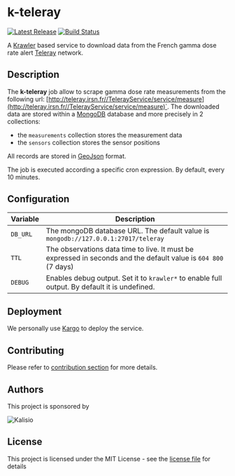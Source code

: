 # k-teleray

[![Latest Release](https://img.shields.io/github/v/tag/kalisio/k-teleray?sort=semver&label=latest)](https://github.com/kalisio/k-teleray/releases)
[![Build Status](https://travis-ci.com/kalisio/k-teleray.png?branch=master)](https://travis-ci.com/kalisio/k-teleray)

A [Krawler](https://kalisio.github.io/krawler/) based service to download data from the French gamma dose rate alert [Teleray](http://teleray.irsn.fr/aide.htm) network.

## Description

The **k-teleray** job allow to scrape gamma dose rate measurements from the following url: [http://teleray.irsn.fr//TelerayService/service/measure](http://teleray.irsn.fr//TelerayService/service/measure)`. The downloaded data are stored within a [MongoDB](https://www.mongodb.com/) database and more precisely in 2 collections:
* the `measurements` collection stores the measurement data 
* the `sensors` collection stores the sensor positions

All records are stored in [GeoJson](https://fr.wikipedia.org/wiki/GeoJSON) format.

The job is executed according a specific cron expression. By default, every 10 minutes.

## Configuration

| Variable | Description |
|--- | --- |
| `DB_URL` | The mongoDB database URL. The default value is `mongodb://127.0.0.1:27017/teleray` |
| `TTL` | The observations data time to live. It must be expressed in seconds and the default value is `604 800` (7 days) | 
| `DEBUG` | Enables debug output. Set it to `krawler*` to enable full output. By default it is undefined. |

## Deployment

We personally use [Kargo](https://kalisio.github.io/kargo/) to deploy the service.

## Contributing

Please refer to [contribution section](./CONTRIBUTING.md) for more details.

## Authors

This project is sponsored by 

![Kalisio](https://s3.eu-central-1.amazonaws.com/kalisioscope/kalisio/kalisio-logo-black-256x84.png)

## License

This project is licensed under the MIT License - see the [license file](./LICENSE) for details